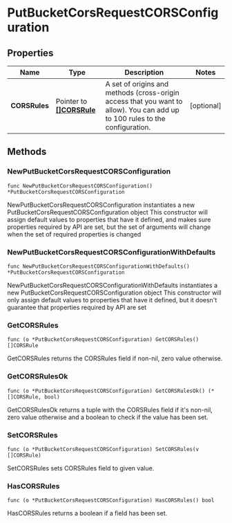 # PutBucketCorsRequestCORSConfiguration

## Properties

|Name | Type | Description | Notes|
|------------ | ------------- | ------------- | -------------|
|**CORSRules** | Pointer to [**[]CORSRule**](CORSRule.md) | A set of origins and methods (cross-origin access that you want to allow). You can add up to 100 rules to the configuration. | [optional] |

## Methods

### NewPutBucketCorsRequestCORSConfiguration

`func NewPutBucketCorsRequestCORSConfiguration() *PutBucketCorsRequestCORSConfiguration`

NewPutBucketCorsRequestCORSConfiguration instantiates a new PutBucketCorsRequestCORSConfiguration object
This constructor will assign default values to properties that have it defined,
and makes sure properties required by API are set, but the set of arguments
will change when the set of required properties is changed

### NewPutBucketCorsRequestCORSConfigurationWithDefaults

`func NewPutBucketCorsRequestCORSConfigurationWithDefaults() *PutBucketCorsRequestCORSConfiguration`

NewPutBucketCorsRequestCORSConfigurationWithDefaults instantiates a new PutBucketCorsRequestCORSConfiguration object
This constructor will only assign default values to properties that have it defined,
but it doesn't guarantee that properties required by API are set

### GetCORSRules

`func (o *PutBucketCorsRequestCORSConfiguration) GetCORSRules() []CORSRule`

GetCORSRules returns the CORSRules field if non-nil, zero value otherwise.

### GetCORSRulesOk

`func (o *PutBucketCorsRequestCORSConfiguration) GetCORSRulesOk() (*[]CORSRule, bool)`

GetCORSRulesOk returns a tuple with the CORSRules field if it's non-nil, zero value otherwise
and a boolean to check if the value has been set.

### SetCORSRules

`func (o *PutBucketCorsRequestCORSConfiguration) SetCORSRules(v []CORSRule)`

SetCORSRules sets CORSRules field to given value.

### HasCORSRules

`func (o *PutBucketCorsRequestCORSConfiguration) HasCORSRules() bool`

HasCORSRules returns a boolean if a field has been set.


